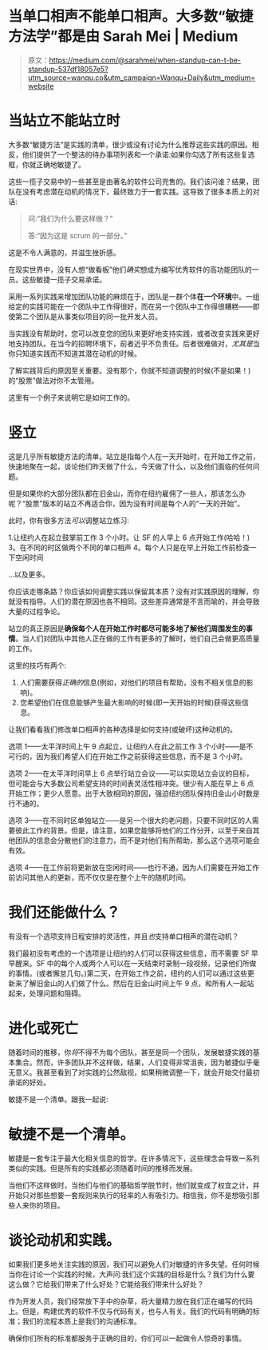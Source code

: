 # 当单口相声不能单口相声。大多数“敏捷方法学”都是由 Sarah Mei | Medium

> 原文：<https://medium.com/@sarahmei/when-standup-can-t-be-standup-537df18057e5?utm_source=wanqu.co&utm_campaign=Wanqu+Daily&utm_medium=website>

# 当站立不能站立时

大多数“敏捷方法”是实践的清单，很少或没有讨论为什么推荐这些实践的原因。相反，他们提供了一个整洁的待办事项列表和一个承诺:如果你勾选了所有这些复选框，你就正确地敏捷了。

这些一揽子交易中的一些甚至是由著名的软件公司兜售的。我们该问谁？结果，团队在没有考虑潜在动机的情况下，最终致力于一套实践。这导致了很多本质上的对话:

> 问:“我们为什么要这样做？”
> 
> 答:“因为这是 scrum 的一部分。”

这是不令人满意的，并滋生挫折感。

在现实世界中，没有人想“做看板”他们*确实*想成为编写优秀软件的高功能团队的一员。这些敏捷一揽子交易承诺。

采用一系列实践来增加团队功能的麻烦在于，团队是一群个体**在一个环境**中。一组给定的实践可能在一个团队中工作得很好，而在另一个团队中工作得很糟糕——即使第二个团队是从事类似项目的同一批开发人员。

当实践没有帮助时，您可以改变您的团队来更好地支持实践，或者改变实践来更好地支持团队。在当今的招聘环境下，前者近乎不负责任。后者很难做对，*尤其是*当你只知道实践而不知道其潜在动机的时候。

了解实践背后的原因至关重要。没有那个，你就不知道调整的时候(不是如果！)的“股票”做法对你不太管用。

这里有一个例子来说明它是如何工作的。

# 竖立

这是几乎所有敏捷方法的清单。站立是指每个人在一天开始时，在开始工作之前，快速地聚在一起，谈论他们昨天做了什么，今天做了什么，以及他们面临的任何问题。

但是如果你的大部分团队都在旧金山，而你在纽约雇佣了一些人，那该怎么办呢？“股票”版本的站立不再适合你，因为没有时间是每个人的“一天的开始”。

此时，你有很多方法*可以*调整站立练习:

1.让纽约人在起立鼓掌前工作 3 个小时。让 SF 的人早上 6 点开始工作(哈哈！)
3。在不同的时区做两个不同的单口相声
4。每个人只是在早上开始工作前检查一下空闲时间

…以及更多。

你应该走哪条路？你应该如何调整实践以保留其本质？没有对实践原因的理解，你就没有指导。人们的潜在原因也各不相同。这些差异通常是不言而喻的，并会导致大量的过程争论。

站立的真正原因是**确保每个人在开始工作时都尽可能多地了解他们周围发生的事情**。当人们对团队中其他人正在做的工作有更多的了解时，他们自己会做更高质量的工作。

这里的技巧有两个:

1.  人们需要获得*正确的*信息(例如，对他们的项目有帮助，没有不相关信息的影响)。
2.  您希望他们在信息能够产生最大影响的时候(即一天开始的时候)获得这些信息。

让我们看看我们修改单口相声的各种选择是如何支持(或破坏)这种动机的。

选项 1——太平洋时间上午 9 点起立，让纽约人在此之前工作 3 个小时——是不可行的，因为我们希望人们在开始工作之前获得这些信息，而不是 3 个小时。

选项 2——在太平洋时间早上 6 点举行站立会议——可以实现站立会议的目标，但可能会与大多数公司希望支持的时间表灵活性相冲突。很少有人能在早上 6 点开始工作；更少人愿意。出于大致相同的原因，强迫纽约团队保持旧金山小时数是行不通的。

选项 3——在不同时区单独站立——是另一个很大的老问题，只要不同时区的人需要彼此工作的背景。但是，请注意，如果您能够将他们的工作分开，以至于来自其他团队的信息会分散他们的注意力，而不是对他们有所帮助，那么这个选项可能会有效。

选项 4——在工作前将更新放在空闲时间——也行不通，因为人们需要在开始工作前访问其他人的更新，而不仅仅是在整个上午的随机时间。

# 我们还能做什么？

有没有一个选项支持日程安排的灵活性，并且*也*支持单口相声的潜在动机？

我们最初没有考虑的一个选项是让纽约的人们可以获得这些信息，而不需要 SF 早早醒来。SF 中的每个人或两个人可以在一天结束时录制一段视频，记录他们所做的事情。(或者懈怠几句。)第二天，在开始工作之前，纽约的人们可以通过这些更新来了解旧金山的人们做了什么。然后在旧金山时间上午 9 点，和所有人一起站起来，处理问题和阻碍。

# 进化或死亡

随着时间的推移，你*将*不得不为每个团队，甚至是同一个团队，发展敏捷实践的基本集合。然而，许多团队并不这样做，结果，人们变得非常沮丧，因为敏捷似乎毫无意义。我甚至看到了对实践的公然敌视，如果稍微调整一下，就会开始交付最初承诺的好处。

敏捷不是一个清单。跟我一起说:

# 敏捷不是一个清单。

敏捷是一套专注于最大化相关信息的哲学。在许多情况下，这些理念会导致一系列类似的实践。但是所有的实践都必须随着时间的推移而发展。

当他们不这样做时，当他们与他们的基础哲学脱节时，他们就变成了权宜之计，并开始只对那些想要一套规则来执行的轻率的人有吸引力。相信我，你不是想吸引那些人来你的项目。

# 谈论动机和实践。

如果我们更多地关注实践的原因，我们可以避免人们对敏捷的许多失望。任何时候当你在讨论一个实践的时候，大声问:我们这个实践的目标是什么？我们为什么要这么做？它给我们带来了什么好处？它能给我们带来什么好处？

作为开发人员，我们经常放下手中的杂草，将大量精力放在我们正在编写的代码上。但是，构建优秀的软件不仅与代码有关，也与人有关。我们的代码有明确的标准；我们的流程本质上是我们的沟通标准。

确保你们所有的标准都服务于正确的目的，你们可以一起做令人惊奇的事情。